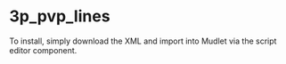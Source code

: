 # 3p_pvp_lines

To install, simply download the XML and import into Mudlet via the script editor component.

